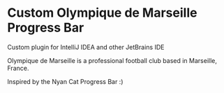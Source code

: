 # Custom Olympique de Marseille Progress Bar
Custom plugin for IntelliJ IDEA and other JetBrains IDE

Olympique de Marseille is a professional football club based in Marseille, France.

Inspired by the Nyan Cat Progress Bar :)
